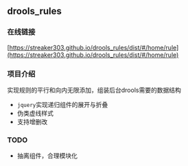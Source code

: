 ## drools_rules

### 在线链接
[https://streaker303.github.io/drools_rules/dist/#/home/rule](https://streaker303.github.io/drools_rules/dist/#/home/rule)

### 项目介绍
实现规则的平行和向内无限添加，组装后台drools需要的数据结构
- `jquery`实现递归组件的展开与折叠
- 伪类虚线样式
- 支持增删改

### TODO
- 抽离组件，合理模块化
